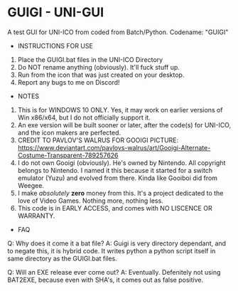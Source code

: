 # GUIGI - UNI-GUI
A test GUI for UNI-ICO from coded from Batch/Python. Codename: "GUIGI"
* INSTRUCTIONS FOR USE
1. Place the GUIGI.bat files in the UNI-ICO Directory
2. Do NOT rename anything (obviously). It'll fuck stuff up.
3. Run from the icon that was just created on your desktop.
4. Report any bugs to me on Discord! 


* NOTES

1. This is for WINDOWS 10 ONLY. Yes, it may work on earlier versions of Win x86/x64, but I do not officially support it.
2. An exe version will be built sooner or later, after the code(s) for UNI-ICO, and the icon makers are perfected.
3. CREDIT TO PAVLOV'S WALRUS FOR GOOIGI PICTURE: https://www.deviantart.com/pavlovs-walrus/art/Gooigi-Alternate-Costume-Transparent-789257626
4. I do not own Gooigi (obviously). He's owned by Nintendo. All copyright belongs to Nintendo. I named it this because it started for a switch emulator (Yuzu) and evolved from there. Kinda like Gooiboi did from Weegee.
5. I make *absolutely* **zero** money from this. It's a project dedicated to the love of Video Games. Nothing more, nothing less. 
6. This code is in EARLY ACCESS, and comes with NO LISCENCE OR WARRANTY.

* FAQ

Q: Why does it come it a bat file?
A: Guigi is very directory dependant, and to negate this, it is hybrid code. It writes python a python script itself in same directory as the GUIGI.bat files.

Q: Will an EXE release ever come out?
A: Eventually. Defenitely not using BAT2EXE, because even with SHA's, it comes out as false positive. 


